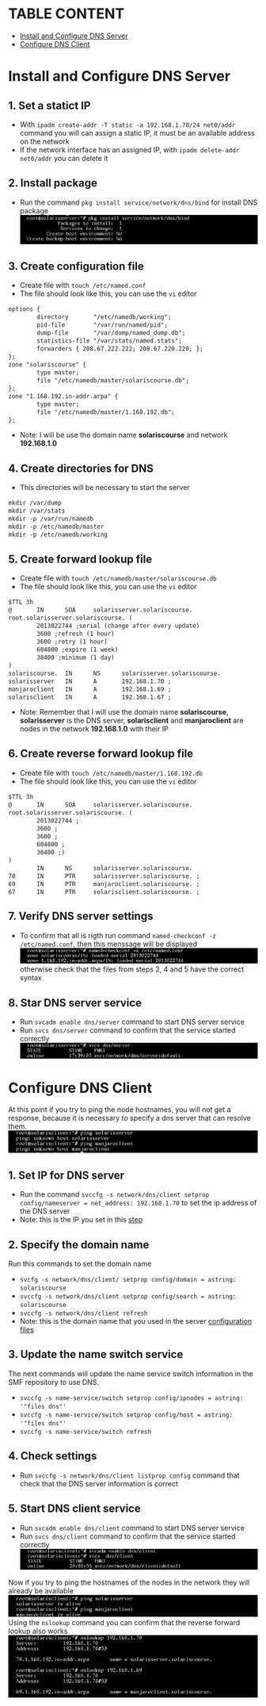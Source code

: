# TABLE CONTENT
- [Install and Configure DNS Server](#install-and-configure-dns-server)
- [Configure DNS Client](#configure-dns-client)
# Install and Configure DNS Server
## 1. Set a statict IP
- With `ipadm create-addr -T static -a 192.168.1.70/24 net0/addr` command you will can assign a static IP, it must be an available address on the network
- If the network interface has an assigned IP, with `ipadm delete-addr net0/addr` you can delete it
## 2. Install package
- Run the command `pkg install service/network/dns/bind` for install DNS package
![](/images/dns01.png)
## 3. Create configuration file
- Create file with `touch /etc/named.conf`
- The file should look like this, you can use the `vi` editor
```
options {
        directory       "/etc/namedb/working";
        pid-file        "/var/run/named/pid";
        dump-file       "/var/dump/named_dump.db";
        statistics-file "/var/stats/named.stats";
        forwarders { 208.67.222.222; 208.67.220.220; };
};
zone "solariscourse" {
        type master;
        file "/etc/namedb/master/solariscourse.db";
};
zone "1.168.192.in-addr.arpa" {
        type master;
        file "/etc/namedb/master/1.168.192.db";
};
```
- Note: I will be use the domain name **solariscourse** and network **192.168.1.0**
## 4. Create directories for DNS
- This directories will be necessary to start the server
```
mkdir /var/dump
mkdir /var/stats
mkdir -p /var/run/namedb
mkdir -p /etc/namedb/master
mkdir -p /etc/namedb/working
```
## 5. Create forward lookup file
- Create file with `touch /etc/namedb/master/solariscourse.db`
- The file should look like this, you can use the `vi` editor
```
$TTL 3h
@       IN      SOA     solarisserver.solariscourse. root.solarisserver.solariscourse. (
        2013022744 ;serial (change after every update)
        3600 ;refresh (1 hour)
        3600 ;retry (1 hour)
        604800 ;expire (1 week)
        38400 ;minimum (1 day)
)
solariscourse.  IN      NS      solarisserver.solariscourse.
solarisserver   IN      A       192.168.1.70 ; 
manjaroclient   IN      A       192.168.1.69 ;
solarisclient   IN      A       192.168.1.67 ;
```
- Note: Remember that I will use the domain name **solariscourse**, **solarisserver** is the DNS server, **solarisclient** and **manjaroclient** are nodes in the network **192.168.1.0** with their IP
## 6. Create reverse forward lookup file
- Create file with `touch /etc/namedb/master/1.168.192.db`
- The file should look like this, you can use the `vi` editor
```
$TTL 3h
@       IN      SOA     solarisserver.solariscourse. root.solarisserver.solariscourse. (
        2013022744 ;
        3600 ;
        3600 ;
        604800 ;
        38400 ;)
)
        IN      NS      solarisserver.solariscourse.
70      IN      PTR     solarisserver.solariscourse. ;
69      IN      PTR     manjaroclient.solariscourse. ;
67      IN      PTR     solarisclient.solariscourse. ;
```
## 7. Verify DNS server settings
- To confirm that all is rigth run command `named-checkconf -z /etc/named.conf`, then this menssage will be displayed
![](/images/dns02.png)
otherwise check that the files from steps 2, 4 and 5 have the correct syntax
## 8. Star DNS server service
- Run `svcadm enable dns/server` command to start DNS server service
- Run `svcs dns/server` command to confirm that the service started correctly
![](/images/dns03.png)
# Configure DNS Client
At this point if you try to ping the node hostnames, you will not get a response, because it is necessary to specify a dns server that can resolve them.
![](/images/dns04.png)
## 1. Set IP for DNS server 
- Run the command `svccfg -s network/dns/client setprop config/nameserver = net_address: 192.168.1.70` to set the ip address of the DNS server
- Note: this is the IP you set in this [step](#1-set-a-statict-ip)
## 2. Specify the domain name
Run this commands to set the domain name
- `svcfg -s network/dns/client/ setprop config/domain = astring: solariscourse`
- `svccfg -s network/dns/client setprop config/search = astring: solariscourse`
- `svccfg -s network/dns/client refresh`
- Note: this is the domain name that you used in the server [configuration files](#3-create-configuration-file)
## 3. Update the name switch service 
The next commands will update the name service switch information in the SMF repository to use DNS.
- `svccfg -s name-service/switch setprop config/ipnodes = astring: '"files dns"'`
- `svccfg -s name-service/switch setprop config/host = astring: '"files dns"'`
- `svccfg -s name-service/switch refresh`
## 4. Check settings
- Run `svccfg -s network/dns/client listprop config` command that check that the DNS server information is correct
## 5. Start DNS client service
- Run `svcadm enable dns/client` command to start DNS server service
- Run `svcs dns/client` command to confirm that the service started correctly
![](/images/dns05.png)

Now if you try to ping the hostnames of the nodes in the network they will already be available
![](/images/dns06.png)
Using the `nslookup` command you can confirm that the reverse forward lookup also works
![](/images/dns07.png)